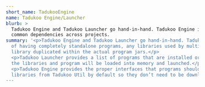 ```yaml
---
short_name: TadukooEngine
name: Tadukoo Engine/Launcher
blurb: >
  Tadukoo Engine and Tadukoo Launcher go hand-in-hand. Tadukoo Engine is used as a base for programs made to run in the Tadukoo Launcher. Having a common launcher makes it easier to handle 
  common dependencies across projects.
summary: '<p>Tadukoo Engine and Tadukoo Launcher go hand-in-hand. Tadukoo Engine is used as a base for programs made to run in the Tadukoo Launcher. By using the launcher/engine combo instead 
  of having completely standalone programs, any libraries used by multiple programs only need to be stored once and loaded as needed. This saves memory on the host machine by not having a 
  library duplicated within the actual program jars.</p>
  <p>Tadukoo Launcher provides a list of programs that are installed or may be downloaded. Once a program is selected, the launcher will download it along with its required libraries. Then 
  the libraries and program will be loaded into memory and launched.</p>
  <p>Tadukoo Engine provides the proper interfaces that programs should use to allow the launcheer to connect to and load them. In addition, the engine and launcher come with standard 
  libraries from Tadukoo Util by default so they don’t need to be downloaded separately later.</p>
---
```


